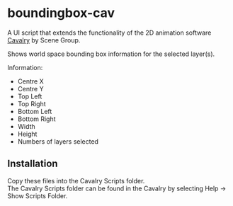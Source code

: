 # boundingbox-cav

A UI script that extends the functionality of the 2D animation software [Cavalry](https://cavalry.scenegroup.co) by Scene Group.  

Shows world space bounding box information for the selected layer(s).

Information:
* Centre X
* Centre Y
* Top Left
* Top Right
* Bottom Left
* Bottom Right
* Width
* Height
* Numbers of layers selected

## Installation

Copy these files into the Cavalry Scripts folder.  
The Cavalry Scripts folder can be found in the Cavalry by selecting Help -> Show Scripts Folder. 
